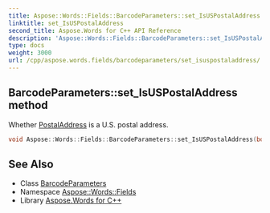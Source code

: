 ```yaml
---
title: Aspose::Words::Fields::BarcodeParameters::set_IsUSPostalAddress method
linktitle: set_IsUSPostalAddress
second_title: Aspose.Words for C++ API Reference
description: 'Aspose::Words::Fields::BarcodeParameters::set_IsUSPostalAddress method. Whether PostalAddress is a U.S. postal address in C++.'
type: docs
weight: 3000
url: /cpp/aspose.words.fields/barcodeparameters/set_isuspostaladdress/
---
```

## BarcodeParameters::set_IsUSPostalAddress method


Whether [PostalAddress](../get_postaladdress/) is a U.S. postal address.

```cpp
void Aspose::Words::Fields::BarcodeParameters::set_IsUSPostalAddress(bool value)
```

## See Also

* Class [BarcodeParameters](../)
* Namespace [Aspose::Words::Fields](../../)
* Library [Aspose.Words for C++](../../../)
